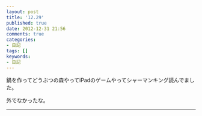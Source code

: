 ```yaml
---
layout: post
title: '12.29'
published: true
date: 2012-12-31 21:56
comments: true
categories:
- 日記
tags: []
keywords:
- 日記
---
```

鍋を作ってどうぶつの森やってiPadのゲームやってシャーマンキング読んでました。

外でなかったな。

---

